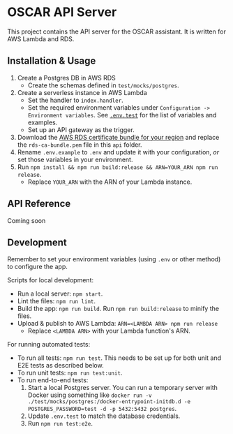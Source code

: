 # OSCAR API Server

This project contains the API server for the OSCAR assistant. It is written for AWS Lambda and RDS.

## Installation & Usage

1. Create a Postgres DB in AWS RDS
    * Create the schemas defined in `test/mocks/postgres`.
1. Create a serverless instance in AWS Lambda
    * Set the handler to `index.handler`.
    * Set the required environment variables under `Configuration -> Environment variables`. See [`.env.test`](.env.test) for the list of variables and examples.
    * Set up an API gateway as the trigger.
1. Download the [AWS RDS certificate bundle for your region](https://docs.aws.amazon.com/AmazonRDS/latest/UserGuide/UsingWithRDS.SSL.html#UsingWithRDS.SSL.RegionCertificates) and replace the `rds-ca-bundle.pem` file in this `api` folder.
1. Rename `.env.example` to `.env` and update it with your configuration, _or_ set those variables in your environment.
1. Run `npm install && npm run build:release && ARN=YOUR_ARN npm run release`.
    * Replace `YOUR_ARN` with the ARN of your Lambda instance.

## API Reference

Coming soon

## Development

Remember to set your environment variables (using `.env` or other method) to configure the app.

Scripts for local development:

* Run a local server: `npm start`.
* Lint the files: `npm run lint`.
* Build the app: `npm run build`. Run `npm run build:release` to minify the files.
* Upload & publish to AWS Lambda: `ARN=<LAMBDA ARN> npm run release`
    * Replace `<LAMBDA ARN>` with your Lambda function's ARN.

For running automated tests:

* To run all tests: `npm run test`. This needs to be set up for both unit and E2E tests as described below.
* To run unit tests: `npm run test:unit`.
* To run end-to-end tests:
    1. Start a local Postgres server. You can run a temporary server with Docker using something like `docker run -v ./test/mocks/postgres:/docker-entrypoint-initdb.d -e POSTGRES_PASSWORD=test -d -p 5432:5432 postgres`.
    1. Update `.env.test` to match the database credentials.
    1. Run `npm run test:e2e`.
